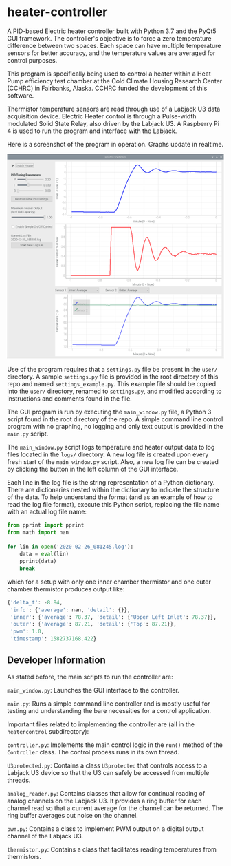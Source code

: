 # heater-controller

A PID-based Electric heater controller built with Python 3.7 and the PyQt5 
GUI framework.  The controller's objective is to force a zero temperature difference
between two spaces.  Each space can have multiple temperature sensors for better
accuracy, and the temperature values are averaged for control purposes.

This program is specifically being used to control a heater within a Heat Pump 
efficiency test chamber at the Cold Climate Housing Research Center (CCHRC) in 
Fairbanks, Alaska.  CCHRC funded the development of this software.

Thermistor temperature sensors are read through use of a Labjack U3 data 
acquisition device.  Electric Heater control is through a Pulse-width modulated
Solid State Relay, also driven by the Labjack U3.  A Raspberry Pi 4 is used to
run the program and interface with the Labjack.

Here is a screenshot of the program in operation.  Graphs update in realtime.

![Screenshot](docs/images/screen_shot.png)

Use of the program requires that a `settings.py` file be present in the `user/`
directory.  A sample `settings.py` file is provided in the root directory of
this repo and named `settings_example.py`.  This example file should be copied
into the `user/` directory, renamed to `settings.py`, and modified according
to instructions and comments found in the file.

The GUI program is run by executing the `main_window.py` file, a Python 3 script
found in the root directory of the repo.
A simple command line control program with no graphing, no logging and only text
output is provided in the `main.py` script.

The `main_window.py` script logs temperature and heater output data to log files
located in the `logs/` directory.  A new log file is created upon every fresh start
of the `main_window.py` script.  Also, a new log file can be created by clicking
the button in the left column of the GUI interface.

Each line in the log file is the string representation of a Python dictionary.
There are dictionaries nested within the dictionary to indicate the structure of
the data.  To help understand the format (and as an example of how to read the
log file format), execute this Python script, replacing the file name with an 
actual log file name:

```python
from pprint import pprint
from math import nan

for lin in open('2020-02-26_081245.log'):
    data = eval(lin)
    pprint(data)
    break
```

which for a setup with only one inner chamber thermistor and one outer chamber
thermistor produces output like:

```python
{'delta_t': -8.84,
 'info': {'average': nan, 'detail': {}},
 'inner': {'average': 78.37, 'detail': {'Upper Left Inlet': 78.37}},
 'outer': {'average': 87.21, 'detail': {'Top': 87.21}},
 'pwm': 1.0,
 'timestamp': 1582737168.422}
```

## Developer Information

As stated before, the main scripts to run the controller are:

`main_window.py`:  Launches the GUI interface to the controller.

`main.py`:  Runs a simple command line controller and is mostly useful
for testing and understanding the bare necessities for a control application.

Important files related to implementing the controller are (all in the 
`heatercontrol` subdirectory):

`controller.py`:  Implements the main control logic in the `run()` method
of the `Controller` class.  The control process runs in its own thread.

`U3protected.py`:  Contains a class `U3protected` that controls access to a
Labjack U3 device so that the U3 can safely be accessed from multiple threads.

`analog_reader.py`:  Contains classes that allow for continual reading of
analog channels on the Labjack U3.  It provides a ring buffer for each channel
read so that a current average for the channel can be returned.  The ring buffer
averages out noise on the channel.

`pwm.py`:  Contains a class to implement PWM output on a digital output
channel of the Labjack U3.

`thermistor.py`:  Contains a class that facilitates reading temperatures from
thermistors.
